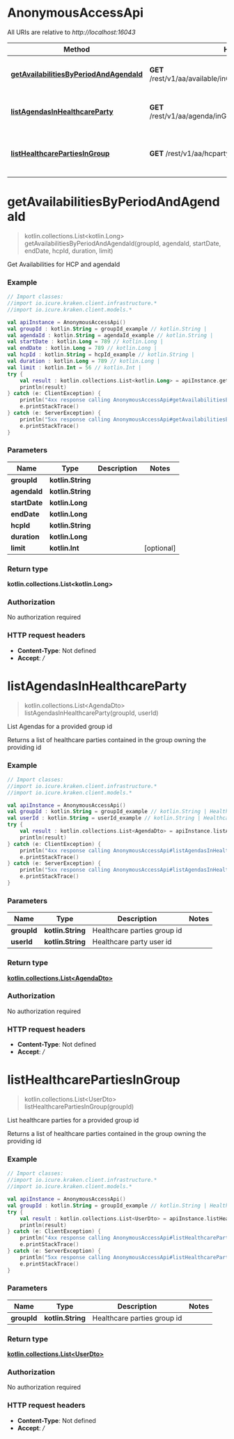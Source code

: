 # AnonymousAccessApi

All URIs are relative to *http://localhost:16043*

Method | HTTP request | Description
------------- | ------------- | -------------
[**getAvailabilitiesByPeriodAndAgendaId**](AnonymousAccessApi.md#getAvailabilitiesByPeriodAndAgendaId) | **GET** /rest/v1/aa/available/inGroup/{groupId}/agenda/{agendaId} | Get Availabilities for HCP and agendaId
[**listAgendasInHealthcareParty**](AnonymousAccessApi.md#listAgendasInHealthcareParty) | **GET** /rest/v1/aa/agenda/inGroup/{groupId}/forUser/{userId} | List Agendas for a provided group id
[**listHealthcarePartiesInGroup**](AnonymousAccessApi.md#listHealthcarePartiesInGroup) | **GET** /rest/v1/aa/hcparty/inGroup/{groupId} | List healthcare parties for a provided group id


<a name="getAvailabilitiesByPeriodAndAgendaId"></a>
# **getAvailabilitiesByPeriodAndAgendaId**
> kotlin.collections.List&lt;kotlin.Long&gt; getAvailabilitiesByPeriodAndAgendaId(groupId, agendaId, startDate, endDate, hcpId, duration, limit)

Get Availabilities for HCP and agendaId

### Example
```kotlin
// Import classes:
//import io.icure.kraken.client.infrastructure.*
//import io.icure.kraken.client.models.*

val apiInstance = AnonymousAccessApi()
val groupId : kotlin.String = groupId_example // kotlin.String | 
val agendaId : kotlin.String = agendaId_example // kotlin.String | 
val startDate : kotlin.Long = 789 // kotlin.Long | 
val endDate : kotlin.Long = 789 // kotlin.Long | 
val hcpId : kotlin.String = hcpId_example // kotlin.String | 
val duration : kotlin.Long = 789 // kotlin.Long | 
val limit : kotlin.Int = 56 // kotlin.Int | 
try {
    val result : kotlin.collections.List<kotlin.Long> = apiInstance.getAvailabilitiesByPeriodAndAgendaId(groupId, agendaId, startDate, endDate, hcpId, duration, limit)
    println(result)
} catch (e: ClientException) {
    println("4xx response calling AnonymousAccessApi#getAvailabilitiesByPeriodAndAgendaId")
    e.printStackTrace()
} catch (e: ServerException) {
    println("5xx response calling AnonymousAccessApi#getAvailabilitiesByPeriodAndAgendaId")
    e.printStackTrace()
}
```

### Parameters

Name | Type | Description  | Notes
------------- | ------------- | ------------- | -------------
 **groupId** | **kotlin.String**|  |
 **agendaId** | **kotlin.String**|  |
 **startDate** | **kotlin.Long**|  |
 **endDate** | **kotlin.Long**|  |
 **hcpId** | **kotlin.String**|  |
 **duration** | **kotlin.Long**|  |
 **limit** | **kotlin.Int**|  | [optional]

### Return type

**kotlin.collections.List&lt;kotlin.Long&gt;**

### Authorization

No authorization required

### HTTP request headers

 - **Content-Type**: Not defined
 - **Accept**: */*

<a name="listAgendasInHealthcareParty"></a>
# **listAgendasInHealthcareParty**
> kotlin.collections.List&lt;AgendaDto&gt; listAgendasInHealthcareParty(groupId, userId)

List Agendas for a provided group id

Returns a list of healthcare parties contained in the group owning the providing id

### Example
```kotlin
// Import classes:
//import io.icure.kraken.client.infrastructure.*
//import io.icure.kraken.client.models.*

val apiInstance = AnonymousAccessApi()
val groupId : kotlin.String = groupId_example // kotlin.String | Healthcare parties group id
val userId : kotlin.String = userId_example // kotlin.String | Healthcare party user id
try {
    val result : kotlin.collections.List<AgendaDto> = apiInstance.listAgendasInHealthcareParty(groupId, userId)
    println(result)
} catch (e: ClientException) {
    println("4xx response calling AnonymousAccessApi#listAgendasInHealthcareParty")
    e.printStackTrace()
} catch (e: ServerException) {
    println("5xx response calling AnonymousAccessApi#listAgendasInHealthcareParty")
    e.printStackTrace()
}
```

### Parameters

Name | Type | Description  | Notes
------------- | ------------- | ------------- | -------------
 **groupId** | **kotlin.String**| Healthcare parties group id |
 **userId** | **kotlin.String**| Healthcare party user id |

### Return type

[**kotlin.collections.List&lt;AgendaDto&gt;**](AgendaDto.md)

### Authorization

No authorization required

### HTTP request headers

 - **Content-Type**: Not defined
 - **Accept**: */*

<a name="listHealthcarePartiesInGroup"></a>
# **listHealthcarePartiesInGroup**
> kotlin.collections.List&lt;UserDto&gt; listHealthcarePartiesInGroup(groupId)

List healthcare parties for a provided group id

Returns a list of healthcare parties contained in the group owning the providing id

### Example
```kotlin
// Import classes:
//import io.icure.kraken.client.infrastructure.*
//import io.icure.kraken.client.models.*

val apiInstance = AnonymousAccessApi()
val groupId : kotlin.String = groupId_example // kotlin.String | Healthcare parties group id
try {
    val result : kotlin.collections.List<UserDto> = apiInstance.listHealthcarePartiesInGroup(groupId)
    println(result)
} catch (e: ClientException) {
    println("4xx response calling AnonymousAccessApi#listHealthcarePartiesInGroup")
    e.printStackTrace()
} catch (e: ServerException) {
    println("5xx response calling AnonymousAccessApi#listHealthcarePartiesInGroup")
    e.printStackTrace()
}
```

### Parameters

Name | Type | Description  | Notes
------------- | ------------- | ------------- | -------------
 **groupId** | **kotlin.String**| Healthcare parties group id |

### Return type

[**kotlin.collections.List&lt;UserDto&gt;**](UserDto.md)

### Authorization

No authorization required

### HTTP request headers

 - **Content-Type**: Not defined
 - **Accept**: */*

